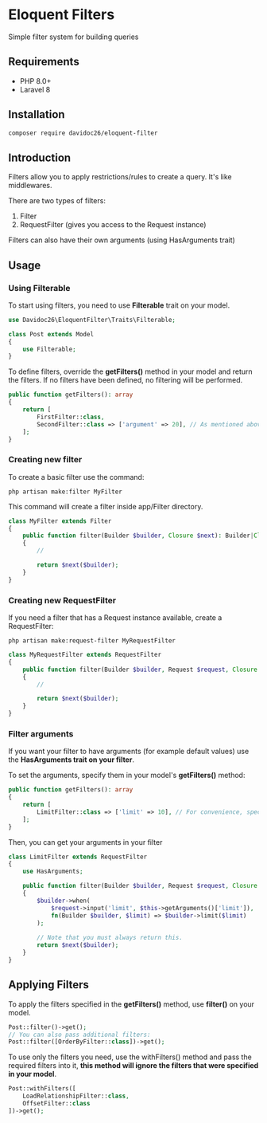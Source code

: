 # Eloquent Filters
Simple filter system for building queries

## Requirements
- PHP 8.0+
- Laravel 8

## Installation

```bash
composer require davidoc26/eloquent-filter
```

## Introduction

Filters allow you to apply restrictions/rules to create a query. 
It's like middlewares.

There are two types of filters:
1) Filter
2) RequestFilter (gives you access to the Request instance)

Filters can also have their own arguments (using HasArguments trait)

## Usage

### Using Filterable
To start using filters, you need to use **Filterable** trait on your model.
```php
use Davidoc26\EloquentFilter\Traits\Filterable;

class Post extends Model
{
    use Filterable;
}
```

To define filters, override the **getFilters()** method in your model and return the filters. If no filters have been defined, no filtering will be performed.
```php
public function getFilters(): array
{
    return [
        FirstFilter::class,
        SecondFilter::class => ['argument' => 20], // As mentioned above, filters can have their own arguments.
    ];
}
```

### Creating new filter
To create a basic filter use the command:

```php artisan make:filter MyFilter```

This command will create a filter inside app/Filter directory.

```php
class MyFilter extends Filter
{
    public function filter(Builder $builder, Closure $next): Builder|Closure
    {
        //

        return $next($builder);
    }
}
```

### Creating new RequestFilter 
If you need a filter that has a Request instance available, create a RequestFilter:

```php artisan make:request-filter MyRequestFilter```

```php
class MyRequestFilter extends RequestFilter
{
    public function filter(Builder $builder, Request $request, Closure $next): Builder|Closure
    {
        //

        return $next($builder);
    }
}
```

### Filter arguments
If you want your filter to have arguments (for example default values) use the **HasArguments trait on your filter**.

To set the arguments, specify them in your model's **getFilters()** method:

```php
public function getFilters(): array
{
    return [
        LimitFilter::class => ['limit' => 10], // For convenience, specify the arguments in an array.
    ];
}
```
Then, you can get your arguments in your filter

```php
class LimitFilter extends RequestFilter
{
    use HasArguments;

    public function filter(Builder $builder, Request $request, Closure $next): Builder|Closure
    {
        $builder->when(
            $request->input('limit', $this->getArguments()['limit']),
            fn(Builder $builder, $limit) => $builder->limit($limit)
        );
        
        // Note that you must always return this.
        return $next($builder);
    }
}

```

## Applying Filters
To apply the filters specified in the **getFilters()** method, use **filter()** on your model.
```php 
Post::filter()->get(); 
// You can also pass additional filters:
Post::filter([OrderByFilter::class])->get();
```
To use only the filters you need, use the withFilters() method and pass the required filters into it, **this method will ignore the filters that were specified in your model**.
```php
Post::withFilters([
    LoadRelationshipFilter::class,
    OffsetFilter::class
])->get();
